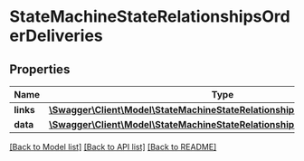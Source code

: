 # StateMachineStateRelationshipsOrderDeliveries

## Properties
Name | Type | Description | Notes
------------ | ------------- | ------------- | -------------
**links** | [**\Swagger\Client\Model\StateMachineStateRelationshipsOrderDeliveriesLinks**](StateMachineStateRelationshipsOrderDeliveriesLinks.md) |  | [optional] 
**data** | [**\Swagger\Client\Model\StateMachineStateRelationshipsOrderDeliveriesData[]**](StateMachineStateRelationshipsOrderDeliveriesData.md) |  | [optional] 

[[Back to Model list]](../../README.md#documentation-for-models) [[Back to API list]](../../README.md#documentation-for-api-endpoints) [[Back to README]](../../README.md)

